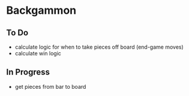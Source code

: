 # Backgammon
## To Do
- calculate logic for when to take pieces off board (end-game moves)
- calculate win logic

## In Progress
- get pieces from bar to board
